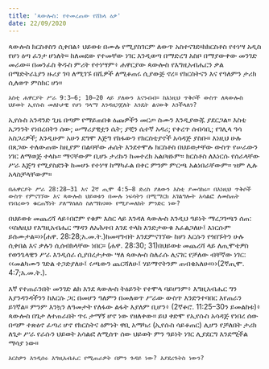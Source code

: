 ```yaml
---
title: 'ጳውሎስ: የተመረጠው የሸክላ ዕቃ'
date: 22/09/2020
---
```


ጳውሎስ ክርስቶስን ሲቀበል፥ ህይወቱ በሙሉ የሚያስገርም ለውጥ አስተናገደ።ከክርስቶስ የተነሣ አዲስ የሆነ ዕጣ ፈንታ ሆነለት። ከለመደው የተመቸው ነገር እንዲወጣ በማድረግ አስቦ በማያውቀው መንገድ መራው። በመንፈስ ቅዱስ ምሪት የተነሣም፥ ሐዋርያው ጳውሎስ የእግዚአብሔርን ቃል በሜድትራኒያን ዙሪያ ገባ ለሚገኙ በሺዎች ለሚቆጠሩ ሲያውጅ ኖረ። የክርስትናን እና የዓለምን ታሪክ ሲለወጥ ምስክር ሆነ።

`እስቲ ሐዋርያት ሥራ 9:3–6; 10–20 ላይ ያለውን እናንብብ። ከእነዚህ ጥቅሶች ውስጥ ለጳውሎስ ህይወት ኢየሱስ መለኮታዊ የሆነ ዓላማ እንዳዘጋጀለት እንዴት ልናውቅ እንችላለን?`

ኢየሱስ አንዳንድ ጊዜ በጣም የማይጠበቁ ዕጩዎችን መርጦ ስሙን እንዲያውጁ ያደርጋል። እስቲ አጋንንት የነበረበትን ሰው; ሠማሪያዊቷን ሴት; ያቺን ሴተኛ አዳሪ; የቀረጥ ሰብሳቢ; የገሊላ ዓሳ አስጋሪዎች; እንዲሁም አሁን ደግሞ እጅግ የከፋውን የክርስቲያኖች አሳዳጅ ያስቡ። እነዚህ ሁሉ በጸጋው ተለውጠው ከዚያም በልባቸው ሐሴት እንደተሞሉ ክርስቶስ በህይወታቸው ውስጥ የሠራውን ነገር ለማወጅ ተላኩ። ማናቸውም ቢሆኑ ታሪኩን ከመተረክ አልቦዘኑም። ክርስቶስ ለእነርሱ የሰራላቸው ሥራ እጅግ የሚያስደንቅ ከመሆኑ የተነሣ ከማካፈል በቀር ምንም ምርጫ አልነበራቸውም። ዝም ሊሉ አላስቻላቸውም።

`በሐዋርያት ሥራ 28:28–31 እና 2ኛ ጢሞ 4:5–8 ድረስ ያለውን እስቲ ያመሳክሩ። በእነዚህ ጥቅሶች ውስጥ የምናገኘው እና ጳውሎስ ህይወቱን በሙሉ ነፍሳትን በሚማርክ አገልግሎት አሳልፎ ለመስጠት የነበረውን ቁርጠኝነት ያለማሰለስ ስለማከናወኑ የሚያመለክት ምንድር ነው?`

በህይወቱ መጨረሻ ላይ፥በሮም የቁም እስር ላይ እንዳለ ጳውሎስ እንዲህ ዓይነት ማረጋገጫን ሰጠ: ‹‹ስለዚህ የእግዚአብሔር ማዳን ለአሕዛብ እንደ ተላከ እንድታውቁ እፈልጋለሁ፤ እነርሱም ይሰሙታል።››(ሐዋ. 28:28;አ.መ.ት.)ከመዛግብት እንደምናገኘው ከሆነ እርሱን የጎበኙትን ሁሉ ሲቀበል እና ቃሉን ሲሰብክላቸው ነበር። (ሐዋ. 28:30; 31)በህይወቱ መጨረሻ ላይ ለጢሞቴዎስ የወንጌላዊን ሥራ እንዲሰራ ሲያበረታታው ሣለ ጳውሎስ ስለራሱ ሊናገር የቻለው ብቸኛው ነገር: ‹‹መልካሙን ገድል ተጋድያለሁ፤ ሩጫውን ጨርሻለሁ፤ ሃይማኖትንም ጠብቄአለሁ።››(2ኛጢሞ. 4:7;አ.መ.ት.).

እኛ የተጠራንበት መንገድ ልክ እንደ ጳውሎስ ትዕይንት የተሞላ ባይሆንም፥ እግዚአብሔር ግን እያንዳንዳችንን ከእርሱ ጋር በመሆን ዓለምን በመለወጥ ሥራው ውስጥ እንድንተባበር እየጠራን ይገኛል። ምንም እንኳን ለዓመታት የለፋው ልፋት እያለም ቢሆን፥ (2ኛቆሮ. 11:25–30ን ይመልከቱ)፥ ጳውሎስ በጌታ ለተጠራበት ጥሩ ታማኝ ሆኖ ነው የዘለቀው። ይህ ቀድሞ የኢየሱስ አሳዳጅ የነበረ ሰው በጣም ተጽዕኖ ፈጣሪ ሆኖ የክርስትና ዕምነት ዋቢ አማካሪ (ኢየሱስ ሳይቆጠር) ሊሆን የቻለበት ታሪክ ለጌታ ሥራ የራሱን ህይወት አሳልፎ ለሚሰጥ ሰው ህይወት ምን ዓይነት ነገር ሊያደርግ እንደሚችል ማሳያ ነው።

`እርስዎን እንዲሰሩ እግዚአብሔር የሚጠራዎት በምን ጉዳይ ነው? እያደረጉትስ ነውን?`